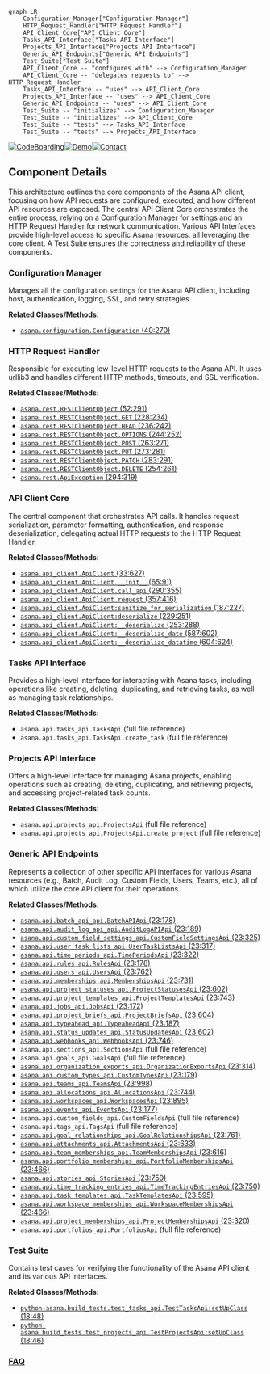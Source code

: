 ```mermaid
graph LR
    Configuration_Manager["Configuration Manager"]
    HTTP_Request_Handler["HTTP Request Handler"]
    API_Client_Core["API Client Core"]
    Tasks_API_Interface["Tasks API Interface"]
    Projects_API_Interface["Projects API Interface"]
    Generic_API_Endpoints["Generic API Endpoints"]
    Test_Suite["Test Suite"]
    API_Client_Core -- "configures with" --> Configuration_Manager
    API_Client_Core -- "delegates requests to" --> HTTP_Request_Handler
    Tasks_API_Interface -- "uses" --> API_Client_Core
    Projects_API_Interface -- "uses" --> API_Client_Core
    Generic_API_Endpoints -- "uses" --> API_Client_Core
    Test_Suite -- "initializes" --> Configuration_Manager
    Test_Suite -- "initializes" --> API_Client_Core
    Test_Suite -- "tests" --> Tasks_API_Interface
    Test_Suite -- "tests" --> Projects_API_Interface
```
[![CodeBoarding](https://img.shields.io/badge/Generated%20by-CodeBoarding-9cf?style=flat-square)](https://github.com/CodeBoarding/CodeBoarding)[![Demo](https://img.shields.io/badge/Try%20our-Demo-blue?style=flat-square)](https://www.codeboarding.org/demo)[![Contact](https://img.shields.io/badge/Contact%20us%20-%20contact@codeboarding.org-lightgrey?style=flat-square)](mailto:contact@codeboarding.org)

## Component Details

This architecture outlines the core components of the Asana API client, focusing on how API requests are configured, executed, and how different API resources are exposed. The central API Client Core orchestrates the entire process, relying on a Configuration Manager for settings and an HTTP Request Handler for network communication. Various API Interfaces provide high-level access to specific Asana resources, all leveraging the core client. A Test Suite ensures the correctness and reliability of these components.

### Configuration Manager
Manages all the configuration settings for the Asana API client, including host, authentication, logging, SSL, and retry strategies.


**Related Classes/Methods**:

- <a href="https://github.com/Asana/python-asana/blob/master/asana/configuration.py#L40-L270" target="_blank" rel="noopener noreferrer">`asana.configuration.Configuration` (40:270)</a>


### HTTP Request Handler
Responsible for executing low-level HTTP requests to the Asana API. It uses urllib3 and handles different HTTP methods, timeouts, and SSL verification.


**Related Classes/Methods**:

- <a href="https://github.com/Asana/python-asana/blob/master/asana/rest.py#L52-L291" target="_blank" rel="noopener noreferrer">`asana.rest.RESTClientObject` (52:291)</a>
- <a href="https://github.com/Asana/python-asana/blob/master/asana/rest.py#L228-L234" target="_blank" rel="noopener noreferrer">`asana.rest.RESTClientObject.GET` (228:234)</a>
- <a href="https://github.com/Asana/python-asana/blob/master/asana/rest.py#L236-L242" target="_blank" rel="noopener noreferrer">`asana.rest.RESTClientObject.HEAD` (236:242)</a>
- <a href="https://github.com/Asana/python-asana/blob/master/asana/rest.py#L244-L252" target="_blank" rel="noopener noreferrer">`asana.rest.RESTClientObject.OPTIONS` (244:252)</a>
- <a href="https://github.com/Asana/python-asana/blob/master/asana/rest.py#L263-L271" target="_blank" rel="noopener noreferrer">`asana.rest.RESTClientObject.POST` (263:271)</a>
- <a href="https://github.com/Asana/python-asana/blob/master/asana/rest.py#L273-L281" target="_blank" rel="noopener noreferrer">`asana.rest.RESTClientObject.PUT` (273:281)</a>
- <a href="https://github.com/Asana/python-asana/blob/master/asana/rest.py#L283-L291" target="_blank" rel="noopener noreferrer">`asana.rest.RESTClientObject.PATCH` (283:291)</a>
- <a href="https://github.com/Asana/python-asana/blob/master/asana/rest.py#L254-L261" target="_blank" rel="noopener noreferrer">`asana.rest.RESTClientObject.DELETE` (254:261)</a>
- <a href="https://github.com/Asana/python-asana/blob/master/asana/rest.py#L294-L319" target="_blank" rel="noopener noreferrer">`asana.rest.ApiException` (294:319)</a>


### API Client Core
The central component that orchestrates API calls. It handles request serialization, parameter formatting, authentication, and response deserialization, delegating actual HTTP requests to the HTTP Request Handler.


**Related Classes/Methods**:

- <a href="https://github.com/Asana/python-asana/blob/master/asana/api_client.py#L33-L627" target="_blank" rel="noopener noreferrer">`asana.api_client.ApiClient` (33:627)</a>
- <a href="https://github.com/Asana/python-asana/blob/master/asana/api_client.py#L65-L91" target="_blank" rel="noopener noreferrer">`asana.api_client.ApiClient.__init__` (65:91)</a>
- <a href="https://github.com/Asana/python-asana/blob/master/asana/api_client.py#L290-L355" target="_blank" rel="noopener noreferrer">`asana.api_client.ApiClient.call_api` (290:355)</a>
- <a href="https://github.com/Asana/python-asana/blob/master/asana/api_client.py#L357-L416" target="_blank" rel="noopener noreferrer">`asana.api_client.ApiClient.request` (357:416)</a>
- <a href="https://github.com/Asana/python-asana/blob/master/asana/api_client.py#L187-L227" target="_blank" rel="noopener noreferrer">`asana.api_client.ApiClient:sanitize_for_serialization` (187:227)</a>
- <a href="https://github.com/Asana/python-asana/blob/master/asana/api_client.py#L229-L251" target="_blank" rel="noopener noreferrer">`asana.api_client.ApiClient:deserialize` (229:251)</a>
- <a href="https://github.com/Asana/python-asana/blob/master/asana/api_client.py#L253-L288" target="_blank" rel="noopener noreferrer">`asana.api_client.ApiClient:__deserialize` (253:288)</a>
- <a href="https://github.com/Asana/python-asana/blob/master/asana/api_client.py#L587-L602" target="_blank" rel="noopener noreferrer">`asana.api_client.ApiClient:__deserialize_date` (587:602)</a>
- <a href="https://github.com/Asana/python-asana/blob/master/asana/api_client.py#L604-L624" target="_blank" rel="noopener noreferrer">`asana.api_client.ApiClient:__deserialize_datatime` (604:624)</a>


### Tasks API Interface
Provides a high-level interface for interacting with Asana tasks, including operations like creating, deleting, duplicating, and retrieving tasks, as well as managing task relationships.


**Related Classes/Methods**:

- `asana.api.tasks_api.TasksApi` (full file reference)
- `asana.api.tasks_api.TasksApi.create_task` (full file reference)


### Projects API Interface
Offers a high-level interface for managing Asana projects, enabling operations such as creating, deleting, duplicating, and retrieving projects, and accessing project-related task counts.


**Related Classes/Methods**:

- `asana.api.projects_api.ProjectsApi` (full file reference)
- `asana.api.projects_api.ProjectsApi.create_project` (full file reference)


### Generic API Endpoints
Represents a collection of other specific API interfaces for various Asana resources (e.g., Batch, Audit Log, Custom Fields, Users, Teams, etc.), all of which utilize the core API client for their operations.


**Related Classes/Methods**:

- <a href="https://github.com/Asana/python-asana/blob/master/asana/api/batch_api_api.py#L23-L178" target="_blank" rel="noopener noreferrer">`asana.api.batch_api_api.BatchAPIApi` (23:178)</a>
- <a href="https://github.com/Asana/python-asana/blob/master/asana/api/audit_log_api_api.py#L23-L189" target="_blank" rel="noopener noreferrer">`asana.api.audit_log_api_api.AuditLogAPIApi` (23:189)</a>
- <a href="https://github.com/Asana/python-asana/blob/master/asana/api/custom_field_settings_api.py#L23-L325" target="_blank" rel="noopener noreferrer">`asana.api.custom_field_settings_api.CustomFieldSettingsApi` (23:325)</a>
- <a href="https://github.com/Asana/python-asana/blob/master/asana/api/user_task_lists_api.py#L23-L317" target="_blank" rel="noopener noreferrer">`asana.api.user_task_lists_api.UserTaskListsApi` (23:317)</a>
- <a href="https://github.com/Asana/python-asana/blob/master/asana/api/time_periods_api.py#L23-L322" target="_blank" rel="noopener noreferrer">`asana.api.time_periods_api.TimePeriodsApi` (23:322)</a>
- <a href="https://github.com/Asana/python-asana/blob/master/asana/api/rules_api.py#L23-L178" target="_blank" rel="noopener noreferrer">`asana.api.rules_api.RulesApi` (23:178)</a>
- <a href="https://github.com/Asana/python-asana/blob/master/asana/api/users_api.py#L23-L762" target="_blank" rel="noopener noreferrer">`asana.api.users_api.UsersApi` (23:762)</a>
- <a href="https://github.com/Asana/python-asana/blob/master/asana/api/memberships_api.py#L23-L731" target="_blank" rel="noopener noreferrer">`asana.api.memberships_api.MembershipsApi` (23:731)</a>
- <a href="https://github.com/Asana/python-asana/blob/master/asana/api/project_statuses_api.py#L23-L602" target="_blank" rel="noopener noreferrer">`asana.api.project_statuses_api.ProjectStatusesApi` (23:602)</a>
- <a href="https://github.com/Asana/python-asana/blob/master/asana/api/project_templates_api.py#L23-L743" target="_blank" rel="noopener noreferrer">`asana.api.project_templates_api.ProjectTemplatesApi` (23:743)</a>
- <a href="https://github.com/Asana/python-asana/blob/master/asana/api/jobs_api.py#L23-L172" target="_blank" rel="noopener noreferrer">`asana.api.jobs_api.JobsApi` (23:172)</a>
- <a href="https://github.com/Asana/python-asana/blob/master/asana/api/project_briefs_api.py#L23-L604" target="_blank" rel="noopener noreferrer">`asana.api.project_briefs_api.ProjectBriefsApi` (23:604)</a>
- <a href="https://github.com/Asana/python-asana/blob/master/asana/api/typeahead_api.py#L23-L187" target="_blank" rel="noopener noreferrer">`asana.api.typeahead_api.TypeaheadApi` (23:187)</a>
- <a href="https://github.com/Asana/python-asana/blob/master/asana/api/status_updates_api.py#L23-L602" target="_blank" rel="noopener noreferrer">`asana.api.status_updates_api.StatusUpdatesApi` (23:602)</a>
- <a href="https://github.com/Asana/python-asana/blob/master/asana/api/webhooks_api.py#L23-L746" target="_blank" rel="noopener noreferrer">`asana.api.webhooks_api.WebhooksApi` (23:746)</a>
- `asana.api.sections_api.SectionsApi` (full file reference)
- `asana.api.goals_api.GoalsApi` (full file reference)
- <a href="https://github.com/Asana/python-asana/blob/master/asana/api/organization_exports_api.py#L23-L314" target="_blank" rel="noopener noreferrer">`asana.api.organization_exports_api.OrganizationExportsApi` (23:314)</a>
- <a href="https://github.com/Asana/python-asana/blob/master/asana/api/custom_types_api.py#L23-L179" target="_blank" rel="noopener noreferrer">`asana.api.custom_types_api.CustomTypesApi` (23:179)</a>
- <a href="https://github.com/Asana/python-asana/blob/master/asana/api/teams_api.py#L23-L998" target="_blank" rel="noopener noreferrer">`asana.api.teams_api.TeamsApi` (23:998)</a>
- <a href="https://github.com/Asana/python-asana/blob/master/asana/api/allocations_api.py#L23-L744" target="_blank" rel="noopener noreferrer">`asana.api.allocations_api.AllocationsApi` (23:744)</a>
- <a href="https://github.com/Asana/python-asana/blob/master/asana/api/workspaces_api.py#L23-L895" target="_blank" rel="noopener noreferrer">`asana.api.workspaces_api.WorkspacesApi` (23:895)</a>
- <a href="https://github.com/Asana/python-asana/blob/master/asana/api/events_api.py#L23-L177" target="_blank" rel="noopener noreferrer">`asana.api.events_api.EventsApi` (23:177)</a>
- `asana.api.custom_fields_api.CustomFieldsApi` (full file reference)
- `asana.api.tags_api.TagsApi` (full file reference)
- <a href="https://github.com/Asana/python-asana/blob/master/asana/api/goal_relationships_api.py#L23-L761" target="_blank" rel="noopener noreferrer">`asana.api.goal_relationships_api.GoalRelationshipsApi` (23:761)</a>
- <a href="https://github.com/Asana/python-asana/blob/master/asana/api/attachments_api.py#L23-L633" target="_blank" rel="noopener noreferrer">`asana.api.attachments_api.AttachmentsApi` (23:633)</a>
- <a href="https://github.com/Asana/python-asana/blob/master/asana/api/team_memberships_api.py#L23-L616" target="_blank" rel="noopener noreferrer">`asana.api.team_memberships_api.TeamMembershipsApi` (23:616)</a>
- <a href="https://github.com/Asana/python-asana/blob/master/asana/api/portfolio_memberships_api.py#L23-L466" target="_blank" rel="noopener noreferrer">`asana.api.portfolio_memberships_api.PortfolioMembershipsApi` (23:466)</a>
- <a href="https://github.com/Asana/python-asana/blob/master/asana/api/stories_api.py#L23-L750" target="_blank" rel="noopener noreferrer">`asana.api.stories_api.StoriesApi` (23:750)</a>
- <a href="https://github.com/Asana/python-asana/blob/master/asana/api/time_tracking_entries_api.py#L23-L750" target="_blank" rel="noopener noreferrer">`asana.api.time_tracking_entries_api.TimeTrackingEntriesApi` (23:750)</a>
- <a href="https://github.com/Asana/python-asana/blob/master/asana/api/task_templates_api.py#L23-L595" target="_blank" rel="noopener noreferrer">`asana.api.task_templates_api.TaskTemplatesApi` (23:595)</a>
- <a href="https://github.com/Asana/python-asana/blob/master/asana/api/workspace_memberships_api.py#L23-L466" target="_blank" rel="noopener noreferrer">`asana.api.workspace_memberships_api.WorkspaceMembershipsApi` (23:466)</a>
- <a href="https://github.com/Asana/python-asana/blob/master/asana/api/project_memberships_api.py#L23-L320" target="_blank" rel="noopener noreferrer">`asana.api.project_memberships_api.ProjectMembershipsApi` (23:320)</a>
- `asana.api.portfolios_api.PortfoliosApi` (full file reference)


### Test Suite
Contains test cases for verifying the functionality of the Asana API client and its various API interfaces.


**Related Classes/Methods**:

- <a href="https://github.com/Asana/python-asana/blob/master/build_tests/test_tasks_api.py#L18-L48" target="_blank" rel="noopener noreferrer">`python-asana.build_tests.test_tasks_api.TestTasksApi:setUpClass` (18:48)</a>
- <a href="https://github.com/Asana/python-asana/blob/master/build_tests/test_projects_api.py#L18-L46" target="_blank" rel="noopener noreferrer">`python-asana.build_tests.test_projects_api.TestProjectsApi:setUpClass` (18:46)</a>




### [FAQ](https://github.com/CodeBoarding/GeneratedOnBoardings/tree/main?tab=readme-ov-file#faq)